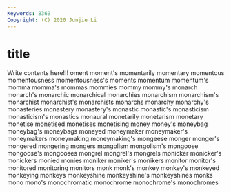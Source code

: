 ```yaml
---
Keywords: 8369
Copyright: (C) 2020 Junjie Li
---
```


# title

Write contents here!!!
oment 
moment's 
momentarily 
momentary 
momentous
momentousness 
momentousness's 
moments 
momentum 
momentum's 
momma 
momma's 
mommas 
mommies 
mommy
mommy's 
monarch 
monarch's 
monarchic 
monarchical 
monarchies 
monarchism 
monarchism's 
monarchist 
monarchist's
monarchists 
monarchs 
monarchy 
monarchy's 
monasteries 
monastery 
monastery's 
monastic 
monastic's 
monasticism
monasticism's 
monastics 
monaural 
monetarily 
monetarism 
monetary 
monetise 
monetised 
monetises 
monetising
money 
money's 
moneybag 
moneybag's 
moneybags 
moneyed 
moneymaker 
moneymaker's 
moneymakers 
moneymaking
moneymaking's 
mongeese 
monger 
monger's 
mongered 
mongering 
mongers 
mongolism 
mongolism's 
mongoose
mongoose's 
mongooses 
mongrel 
mongrel's 
mongrels 
monicker 
monicker's 
monickers 
monied 
monies
moniker 
moniker's 
monikers 
monitor 
monitor's 
monitored 
monitoring 
monitors 
monk 
monk's
monkey 
monkey's 
monkeyed 
monkeying 
monkeys 
monkeyshine 
monkeyshine's 
monkeyshines 
monks 
mono
mono's 
monochromatic 
monochrome 
monochrome's 
monochromes 
